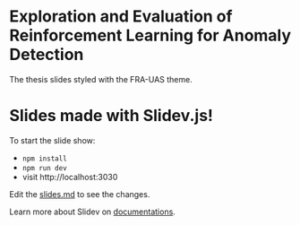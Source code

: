 # Exploration and Evaluation of Reinforcement Learning for Anomaly Detection

The thesis slides styled with the FRA-UAS theme.

# Slides made with Slidev.js!

To start the slide show:

- `npm install`
- `npm run dev`
- visit http://localhost:3030

Edit the [slides.md](./slides.md) to see the changes.

Learn more about Slidev on [documentations](https://sli.dev/).
